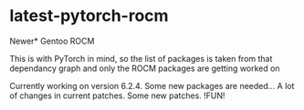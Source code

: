 # latest-pytorch-rocm
Newer* Gentoo ROCM

This is with PyTorch in mind, so the list of packages is taken from that dependancy graph and only the ROCM packages are getting worked on

Currently working on version 6.2.4.
Some new packages are needed...
A lot of changes in current patches.
Some new patches.
!FUN!
